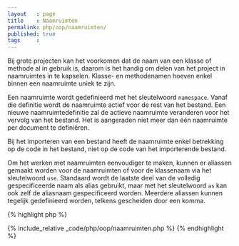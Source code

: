 ```yaml
---
layout   : page
title    : Naamruimten
permalink: php/oop/naamruimten/
published: true
tags     :
---
```


Bij grote projecten kan het voorkomen dat de naam van een klasse of methode al in gebruik is, daarom is het handig om delen van het project in naamruimtes in te kapselen. Klasse- en methodenamen hoeven enkel binnen een naamruimte uniek te zijn.

Een naamruimte wordt gedefinieerd met het sleutelwoord `namespace`. Vanaf die definitie wordt de naamruimte actief voor de rest van het bestand. Een nieuwe naamruimtedefinitie zal de actieve naamruimte veranderen voor het vervolg van het bestand. Het is aangeraden niet meer dan één naamruimte per document te definiëren.

Bij het importeren van een bestand heeft de naamruimte enkel betrekking op de code in het bestand, niet op de code van het importerende bestand.

Om het werken met naamruimten eenvoudiger te maken, kunnen er aliassen gemaakt worden voor de naamruimten of voor de klassenaam via het sleutelwoord `use`. Standaard wordt de laatste deel van de volledig gespecificeerde naam als alias gebruikt, maar met het sleutelwoord `as` kan ook zelf de aliasnaam gespecificeerd worden. Meerdere aliassen kunnen tegelijk gedefinieerd worden, telkens gescheiden door een komma.

{% highlight php %}
<!-- oop/naamruimten.php -->
{% include_relative _code/php/oop/naamruimten.php %}
{% endhighlight %}
